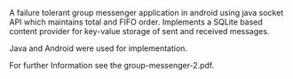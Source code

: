 A failure tolerant group messenger application in android using java socket API which maintains total and FIFO order. Implements a SQLite based content provider for key-value storage of sent and received messages.

Java and Android were used for implementation.

For further Information see the group-messenger-2.pdf.
